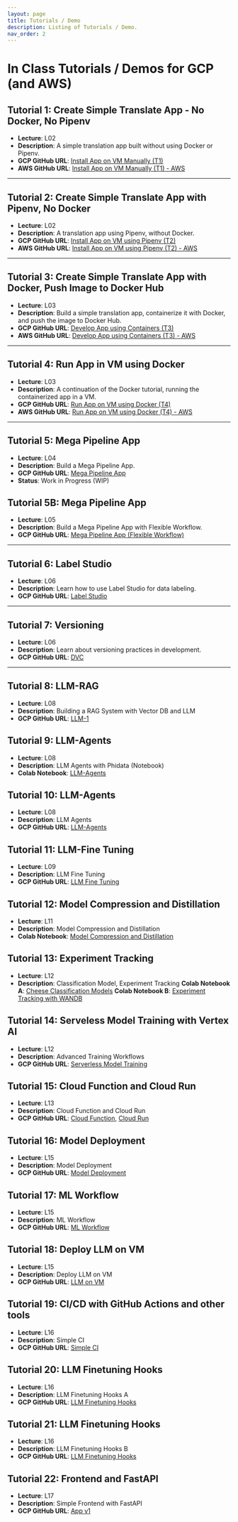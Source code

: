 ```yaml
---
layout: page
title: Tutorials / Demo
description: Listing of Tutorials / Demo.
nav_order: 2
---
```




# In Class Tutorials / Demos for GCP (and AWS)

## Tutorial 1: Create Simple Translate App - No Docker, No Pipenv
- **Lecture**: L02
- **Description**: A simple translation app built without using Docker or Pipenv.
- **GCP GitHub URL**: [Install App on VM Manually (T1)](https://github.com/dlops-io/simple-translate?tab=readme-ov-file#installing-app-on-vm-manually-t1)
- **AWS GitHub URL**: [Install App on VM Manually (T1) - AWS](https://github.com/dlops-io/simple-translate-aws?tab=readme-ov-file#installing-app-on-vm-manually-t1)

---

## Tutorial 2: Create Simple Translate App with Pipenv, No Docker
- **Lecture**: L02
- **Description**: A translation app using Pipenv, without Docker.
- **GCP GitHub URL**: [Install App on VM using Pipenv (T2)](https://github.com/dlops-io/simple-translate?tab=readme-ov-file#installing-app-on-vm-using-pipenv-t2)
- **AWS GitHub URL**: [Install App on VM using Pipenv (T2) - AWS](https://github.com/dlops-io/simple-translate-aws?tab=readme-ov-file#installing-app-on-vm-using-pipenv-t2)

---

## Tutorial 3: Create Simple Translate App with Docker, Push Image to Docker Hub
- **Lecture**: L03
- **Description**: Build a simple translation app, containerize it with Docker, and push the image to Docker Hub.
- **GCP GitHub URL**: [Develop App using Containers (T3)](https://github.com/dlops-io/simple-translate?tab=readme-ov-file#developing-app-using-containers-t3)
- **AWS GitHub URL**: [Develop App using Containers (T3) - AWS](https://github.com/dlops-io/simple-translate-aws?tab=readme-ov-file#developing-app-using-containers-t3)

---

## Tutorial 4: Run App in VM using Docker
- **Lecture**: L03
- **Description**: A continuation of the Docker tutorial, running the containerized app in a VM.
- **GCP GitHub URL**: [Run App on VM using Docker (T4)](https://github.com/dlops-io/simple-translate?tab=readme-ov-file#running-app-on-vm-using-docker-t4)
- **AWS GitHub URL**: [Run App on VM using Docker (T4) - AWS](https://github.com/dlops-io/simple-translate-aws?tab=readme-ov-file#running-app-on-vm-using-docker-t4)

---

## Tutorial 5: Mega Pipeline App
- **Lecture**: L04
- **Description**: Build a Mega Pipeline App.
- **GCP GitHub URL**: [Mega Pipeline App](https://github.com/dlops-io/mega-pipeline)
- **Status**: Work in Progress (WIP)

## Tutorial 5B: Mega Pipeline App
- **Lecture**: L05
- **Description**: Build a Mega Pipeline App with Flexible Workflow.
- **GCP GitHub URL**: [Mega Pipeline App (Flexible Workflow)](https://github.com/dlops-io/mega-pipeline/tree/flexible-workflow)

---

## Tutorial 6: Label Studio
- **Lecture**: L06
- **Description**: Learn how to use Label Studio for data labeling.
- **GCP GitHub URL**: [Label Studio](https://github.com/dlops-io/data-labeling)

---

## Tutorial 7: Versioning
- **Lecture**: L06
- **Description**: Learn about versioning practices in development.
- **GCP GitHub URL**: [DVC](https://github.com/dlops-io/data-versioning)

---

## Tutorial 8: LLM-RAG
- **Lecture**: L08
- **Description**: Building a RAG System with Vector DB and LLM
- **GCP GitHub URL**: [LLM-1](https://github.com/dlops-io/llm-rag)


## Tutorial 9: LLM-Agents
- **Lecture**: L08
- **Description**: LLM Agents with Phidata (Notebook)
- **Colab Notebook**: [LLM-Agents](https://colab.research.google.com/drive/1UVn3L6KQgsrVLnLRaMVbpV3VJr_i5MLW?usp=sharing)


## Tutorial 10: LLM-Agents
- **Lecture**: L08
- **Description**: LLM Agents 
- **GCP GitHub URL**: [LLM-Agents](https://github.com/dlops-io/llm-rag?tab=readme-ov-file#agents)


## Tutorial 11: LLM-Fine Tuning
- **Lecture**: L09
- **Description**: LLM Fine Tuning 
- **GCP GitHub URL**: [LLM Fine Tuning](https://github.com/dlops-io/llm-finetuning)


## Tutorial 12: Model Compression and Distillation
- **Lecture**: L11
- **Description**: Model Compression and Distillation
- **Colab Notebook**: [Model Compression and Distillation](https://colab.research.google.com/drive/16zMs3Z9m3UsljUMZIoE2QuyegUyndpHz?usp=drive_link)


## Tutorial 13: Experiment Tracking
- **Lecture**: L12
- **Description**: Classification Model, Experiment Tracking
**Colab Notebook A**: [Cheese Classification Models](https://colab.research.google.com/drive/1GIslUzm62UsiDCWleLdANaNM-Z7JiExB)
**Colab Notebook B**: [Experiment Tracking with WANDB](https://colab.research.google.com/drive/1VrNXEmfQnozPaV-aAWGIZ1Hm-NBEXOjk?usp=sharing)


## Tutorial 14: Serveless Model Training with Vertex AI 
- **Lecture**: L12
- **Description**: Advanced Training Workflows
- **GCP GitHub URL**: [Serverless Model Training](https://github.com/dlops-io/model-training)


## Tutorial 15: Cloud Function and Cloud Run 

- **Lecture**: L13
- **Description**: Cloud Function and Cloud Run
- **GCP GitHub URL**: [Cloud Function](https://github.com/dlops-io/serverless-deployment#running-app-as-cloud-function), [Cloud Run](https://github.com/dlops-io/serverless-deployment#running-app-in-cloud-run)


## Tutorial 16: Model Deployment

- **Lecture**: L15
- **Description**: Model Deployment
- **GCP GitHub URL**: [Model Deployment](https://github.com/dlops-io/model-deployment)


## Tutorial 17: ML Workflow

- **Lecture**: L15
- **Description**: ML Workflow
- **GCP GitHub URL**: [ML Workflow](https://github.com/dlops-io/ml-workflow)

## Tutorial 18: Deploy LLM on VM

- **Lecture**: L15
- **Description**:  Deploy LLM on VM
- **GCP GitHub URL**: [LLM on VM](https://github.com/dlops-io/llm-vm)

## Tutorial 19: CI/CD with GitHub Actions and other tools

- **Lecture**: L16
- **Description**:  Simple CI
- **GCP GitHub URL**: [Simple CI](https://github.com/dlops-io/simple_CI)


## Tutorial 20: LLM Finetuning Hooks

- **Lecture**: L16
- **Description**:  LLM Finetuning Hooks A
- **GCP GitHub URL**: [LLM Finetuning Hooks](https://github.com/dlops-io/llm-finetuning_hooksA)

## Tutorial 21: LLM Finetuning Hooks

- **Lecture**: L16
- **Description**:  LLM Finetuning Hooks B
- **GCP GitHub URL**: [LLM Finetuning Hooks](https://github.com/dlops-io/llm-finetuning_hooksB)


## Tutorial 22: Frontend and FastAPI

- **Lecture**: L17
- **Description**:  Simple Frontend with FastAPI
- **GCP GitHub URL**: [App v1](https://github.com/dlops-io/cheese-app-v1)
